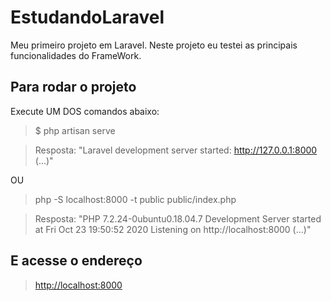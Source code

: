 # EstudandoLaravel
Meu primeiro projeto em Laravel. Neste projeto eu testei as principais funcionalidades do FrameWork.

## Para rodar o projeto

Execute UM DOS comandos abaixo:

> $ php artisan serve

> Resposta: "Laravel development server started: <http://127.0.0.1:8000> (...)"

OU

> php -S localhost:8000 -t public public/index.php

> Resposta: "PHP 7.2.24-0ubuntu0.18.04.7 Development Server started at Fri Oct 23 19:50:52 2020
Listening on http://localhost:8000 (...)"

## E acesse o endereço

> [http://localhost:8000](LocalHost:8000)